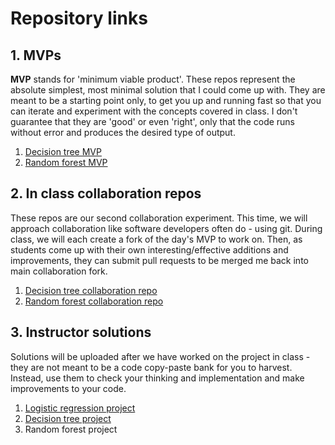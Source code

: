 # Repository links

## 1. MVPs

**MVP** stands for 'minimum viable product'. These repos represent the absolute simplest, most minimal solution that I could come up with. They are meant to be a starting point only, to get you up and running fast so that you can iterate and experiment with the concepts covered in class. I don't guarantee that they are 'good' or even 'right', only that the code runs without error and produces the desired type of output.

1. [Decision tree MVP](https://github.com/4GeeksAcademy/gperdrizet-decision-tree-project/blob/main/src/mvp.ipynb)
2. [Random forest MVP](https://github.com/4GeeksAcademy/gperdrizet-random-forest-project/blob/main/src/mvp.ipynb)

## 2. In class collaboration repos

These repos are our second collaboration experiment. This time, we will approach collaboration like software developers often do - using git. During class, we will each create a fork of the day's MVP to work on. Then, as students come up with their own interesting/effective additions and improvements, they can submit pull requests to be merged me back into main collaboration fork.

1. [Decision tree collaboration repo](https://github.com/4GeeksAcademy/gperdrizet-decision-tree-project-class-main/tree/main)
2. [Random forest collaboration repo](https://github.com/4GeeksAcademy/collaboration-random-forest-project)

## 3. Instructor solutions

Solutions will be uploaded after we have worked on the project in class - they are not meant to be a code copy-paste bank for you to harvest. Instead, use them to check your thinking and implementation and make improvements to your code.

1. [Logistic regression project](https://github.com/4GeeksAcademy/gperdrizet-logistic-regression-project/blob/main/src/explore.ipynb)
2. [Decision tree project](https://github.com/4GeeksAcademy/gperdrizet-decision-tree-project/blob/main/src/solution.ipynb)
3. Random forest project
